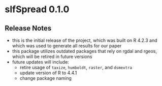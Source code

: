 # slfSpread 0.1.0

## Release Notes

* this is the initial release of the project, which was built on R 4.2.3 and which was used to generate all results for our paper
* this package utilizes outdated packages that rely on rgdal and rgeos, which will be retired in future versions 
* future updates will include:
  * retire usage of `taxize`, `humboldt`, `raster`, and `dsmextra`
  * update version of R to 4.4.1
  * change package naming
